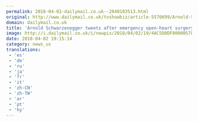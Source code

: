 ```yaml
---
permalink: 2018-04-02-dailymail.co.uk--2040103513.html
original: http://www.dailymail.co.uk/tvshowbiz/article-5570699/Arnold-Schwarzenegger-tweets-filled-gratitude-emergency-open-heart-surgery.html?ITO=1490&ns_mchannel=rss&ns_campaign=1490
domain: dailymail.co.uk
title: 'Arnold Schwarzenegger tweets after emergency open-heart surgery'
image: http://i.dailymail.co.uk/i/newpix/2018/04/02/19/4AC5D0DF00000578-0-image-a-13_1522695336789.jpg
date: 2018-04-02 19:15:14
category: news_us
translations: 
 - 'es'
 - 'de'
 - 'ru'
 - 'ja'
 - 'fr'
 - 'it'
 - 'zh-CN'
 - 'zh-TW'
 - 'ar'
 - 'pt'
 - 'hy'
---
```


